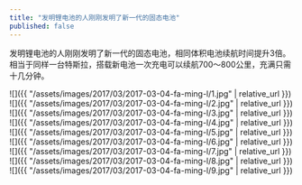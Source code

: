 ```yaml
---
title: "发明锂电池的人刚刚发明了新一代的固态电池"
published: false
---
```

发明锂电池的人刚刚发明了新一代的固态电池，相同体积电池续航时间提升3倍。相当于同样一台特斯拉，搭载新电池一次充电可以续航700～800公里，充满只需十几分钟。



![]({{ "/assets/images/2017/03/2017-03-04-fa-ming-l/1.jpg" | relative_url }})
![]({{ "/assets/images/2017/03/2017-03-04-fa-ming-l/2.jpg" | relative_url }})
![]({{ "/assets/images/2017/03/2017-03-04-fa-ming-l/3.jpg" | relative_url }})
![]({{ "/assets/images/2017/03/2017-03-04-fa-ming-l/4.jpg" | relative_url }})
![]({{ "/assets/images/2017/03/2017-03-04-fa-ming-l/5.jpg" | relative_url }})
![]({{ "/assets/images/2017/03/2017-03-04-fa-ming-l/6.jpg" | relative_url }})
![]({{ "/assets/images/2017/03/2017-03-04-fa-ming-l/7.jpg" | relative_url }})
![]({{ "/assets/images/2017/03/2017-03-04-fa-ming-l/8.jpg" | relative_url }})
![]({{ "/assets/images/2017/03/2017-03-04-fa-ming-l/9.jpg" | relative_url }})
